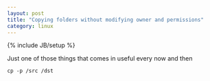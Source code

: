 ```yaml
---
layout: post
title: "Copying folders without modifying owner and permissions"
category: linux
---
```

{% include JB/setup %}

Just one of those things that comes in useful every now and then

`cp -p /src /dst`
